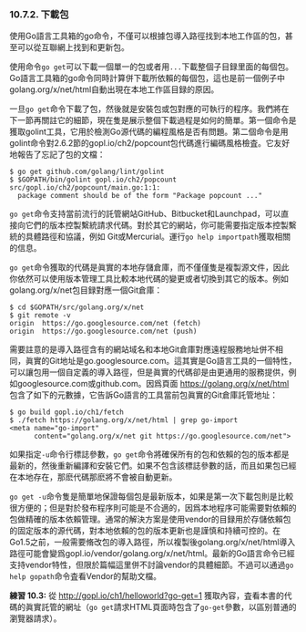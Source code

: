 ### 10.7.2. 下載包

使用Go語言工具箱的go命令，不僅可以根據包導入路徑找到本地工作區的包，甚至可以從互聯網上找到和更新包。

使用命令`go get`可以下載一個單一的包或者用`...`下載整個子目録里面的每個包。Go語言工具箱的go命令同時計算併下載所依賴的每個包，這也是前一個例子中golang.org/x/net/html自動出現在本地工作區目録的原因。

一旦`go get`命令下載了包，然後就是安裝包或包對應的可執行的程序。我們將在下一節再關註它的細節，現在隻是展示整個下載過程是如何的簡單。第一個命令是獲取golint工具，它用於檢測Go源代碼的編程風格是否有問題。第二個命令是用golint命令對2.6.2節的gopl.io/ch2/popcount包代碼進行編碼風格檢査。它友好地報告了忘記了包的文檔：

```
$ go get github.com/golang/lint/golint
$ $GOPATH/bin/golint gopl.io/ch2/popcount
src/gopl.io/ch2/popcount/main.go:1:1:
  package comment should be of the form "Package popcount ..."
```

`go get`命令支持當前流行的託管網站GitHub、Bitbucket和Launchpad，可以直接向它們的版本控製繫統請求代碼。對於其它的網站，你可能需要指定版本控製繫統的具體路徑和協議，例如 Git或Mercurial。運行`go help importpath`獲取相關的信息。

`go get`命令獲取的代碼是眞實的本地存儲倉庫，而不僅僅隻是複製源文件，因此你依然可以使用版本管理工具比較本地代碼的變更或者切換到其它的版本。例如golang.org/x/net包目録對應一個Git倉庫：

```
$ cd $GOPATH/src/golang.org/x/net
$ git remote -v
origin  https://go.googlesource.com/net (fetch)
origin  https://go.googlesource.com/net (push)
```

需要註意的是導入路徑含有的網站域名和本地Git倉庫對應遠程服務地址併不相同，眞實的Git地址是go.googlesource.com。這其實是Go語言工具的一個特性，可以讓包用一個自定義的導入路徑，但是眞實的代碼卻是由更通用的服務提供，例如googlesource.com或github.com。因爲頁面 https://golang.org/x/net/html 包含了如下的元數據，它告訴Go語言的工具當前包眞實的Git倉庫託管地址：

```
$ go build gopl.io/ch1/fetch
$ ./fetch https://golang.org/x/net/html | grep go-import
<meta name="go-import"
      content="golang.org/x/net git https://go.googlesource.com/net">
```

如果指定`-u`命令行標誌參數，`go get`命令將確保所有的包和依賴的包的版本都是最新的，然後重新編譯和安裝它們。如果不包含該標誌參數的話，而且如果包已經在本地存在，那麽代碼那麽將不會被自動更新。

`go get -u`命令隻是簡單地保證每個包是最新版本，如果是第一次下載包則是比較很方便的；但是對於發布程序則可能是不合適的，因爲本地程序可能需要對依賴的包做精確的版本依賴管理。通常的解決方案是使用vendor的目録用於存儲依賴包的固定版本的源代碼，對本地依賴的包的版本更新也是謹慎和持續可控的。在Go1.5之前，一般需要脩改包的導入路徑，所以複製後golang.org/x/net/html導入路徑可能會變爲gopl.io/vendor/golang.org/x/net/html。最新的Go語言命令已經支持vendor特性，但限於篇幅這里併不討論vendor的具體細節。不過可以通過`go help gopath`命令査看Vendor的幫助文檔。

**練習 10.3:** 從 http://gopl.io/ch1/helloworld?go-get=1 獲取內容，査看本書的代碼的眞實託管的網址（`go get`請求HTML頁面時包含了`go-get`參數，以區别普通的瀏覽器請求）。
